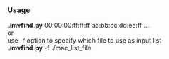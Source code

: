 ### Usage
./**mvfind.py** 00:00:00:ff:ff:ff aa:bb:cc:dd:ee:ff ... <br>
or<br>
use -f option to specify which file to use as input list<br>
./**mvfind.py** -f ./mac_list_file <br>
